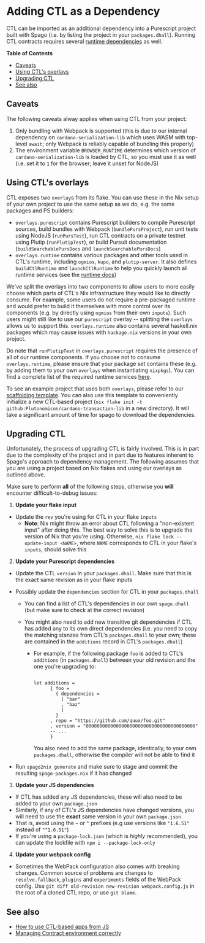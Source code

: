 # Adding CTL as a Dependency

CTL can be imported as an additional dependency into a Purescript project built with Spago (i.e. by listing the project in your `packages.dhall`). Running CTL contracts requires several [runtime dependencies](./runtime.md) as well.

**Table of Contents**
<!-- START doctoc generated TOC please keep comment here to allow auto update -->
<!-- DON'T EDIT THIS SECTION, INSTEAD RE-RUN doctoc TO UPDATE -->

- [Caveats](#caveats)
- [Using CTL's overlays](#using-ctls-overlays)
- [Upgrading CTL](#upgrading-ctl)
- [See also](#see-also)

<!-- END doctoc generated TOC please keep comment here to allow auto update -->

## Caveats

The following caveats alway applies when using CTL from your project:

1. Only bundling with Webpack is supported (this is due to our internal dependency on `cardano-serialization-lib` which uses WASM with top-level `await`; only Webpack is reliably capable of bundling this properly)
2. The environment variable `BROWSER_RUNTIME` determines which version of `cardano-serialization-lib` is loaded by CTL, so you must use it as well (i.e. set it to `1` for the browser; leave it unset for NodeJS)

## Using CTL's overlays

CTL exposes two `overlay`s from its flake. You can use these in the Nix setup of your own project to use the same setup as we do, e.g. the same packages and PS builders:

- `overlays.purescript` contains Purescript builders to compile Purescript sources, build bundles with Webpack (`bundlePursProject`), run unit tests using NodeJS (`runPursTest`), run CTL contracts on a private testnet using Plutip (`runPlutipTest`), or build Pursuit documentation (`buildSearchablePursDocs` and `launchSearchablePursDocs`)
- `overlays.runtime` contains various packages and other tools used in CTL's runtime, including `ogmios`, `kupo`, and `plutip-server`. It also defines `buildCtlRuntime` and `launchCtlRuntime` to help you quickly launch all runtime services (see the [runtime docs](./runtime.md))

We've split the overlays into two components to allow users to more easily choose which parts of CTL's Nix infrastructure they would like to directly consume. For example, some users do not require a pre-packaged runtime and would prefer to build it themselves with more control over its components (e.g. by directly using `ogmios` from their own `inputs`). Such users might still like to use our `purescript` overlay -- splitting the `overlays` allows us to support this. `overlays.runtime` also contains several haskell.nix packages which may cause issues with `hackage.nix` versions in your own project.

Do note that `runPlutipTest` in `overlays.purescript` requires the presence of all of our runtime components. If you choose not to consume `overlays.runtime`, please ensure that your package set contains these (e.g. by adding them to your own `overlays` when instantiating `nixpkgs`). You can find a complete list of the required runtime services [here](./plutip-testing.md#architecture).

To see an example project that uses both `overlays`, please refer to our [scaffolding template](../templates/ctl-scaffold/flake.nix). You can also use this template to conveniently initialize a new CTL-based project (`nix flake init -t github:Plutonomicon/cardano-transaction-lib` in a new directory). It will take a significant amount of time for spago to download the dependencies.

## Upgrading CTL

Unfortunately, the process of upgrading CTL is fairly involved. This is in part due to the complexity of the project and in part due to features inherent to Spago's approach to dependency management. The following assumes that you are using a project based on Nix flakes and using our overlays as outlined above.

Make sure to perform **all** of the following steps, otherwise you **will** encounter difficult-to-debug issues:

1. **Update your flake input**

- Update the `rev` you're using for CTL in your flake `inputs`
  - **Note**: Nix might throw an error about CTL following a "non-existent input" after doing this. The best way to solve this is to upgrade the version of Nix that you're using. Otherwise, `nix flake lock --update-input <NAME>`, where `NAME` corresponds to CTL in your flake's `inputs`, should solve this

2. **Update your Purescript dependencies**

- Update the CTL `version` in your `packages.dhall`. Make sure that this is the exact same revision as in your flake inputs
- Possibly update the `dependencies` section for CTL in your `packages.dhall`

  - You can find a list of CTL's dependencies in our own `spago.dhall` (but make sure to check at the correct revision)
  - You might also need to add new transitive git dependencies if CTL has added any to its own direct dependencies (i.e. you need to copy the matching stanzas from CTL's `packages.dhall` to your own; these are contained in the `additions` record in CTL's `packages.dhall`)

    - For example, if the following package `foo` is added to CTL's `additions` (in `packages.dhall`) between your old revision and the one you're upgrading to:

      ```dhall

      let additions =
            { foo =
              { dependencies =
                [ "bar"
                , "baz"
                ]
              }
            , repo = "https://github.com/quux/foo.git"
            , version = "0000000000000000000000000000000000000000"
            -- ...
            }
      ```

      You also need to add the same package, identically, to your own `packages.dhall`, otherwise the compiler will not be able to find it

- Run `spago2nix generate` and make sure to stage and commit the resulting `spago-packages.nix` if it has changed

3. **Update your JS dependencies**

- If CTL has added any JS dependencies, these will also need to be added to your own `package.json`
- Similarly, if any of CTL's JS dependencies have changed versions, you will need to use the **exact** same version in your own `package.json`
- That is, avoid using the `~` or `^` prefixes (e.g use versions like `"1.6.51"` instead of `"^1.6.51"`)
- If you're using a `package-lock.json` (which is _highly_ recommended), you can update the lockfile with `npm i --package-lock-only`

4. **Update your webpack config**

- Sometimes the WebPack configuration also comes with breaking changes. Common source of problems are changes to `resolve.fallback`, `plugins` and `experiments` fields of the WebPack config. Use `git diff old-revision new-revision webpack.config.js` in the root of a cloned CTL repo, or use `git blame`.

## See also

- [How to use CTL-based apps from JS](./using-from-js.md)
- [Managing Contract environment correctly](./contract-environment.md)
